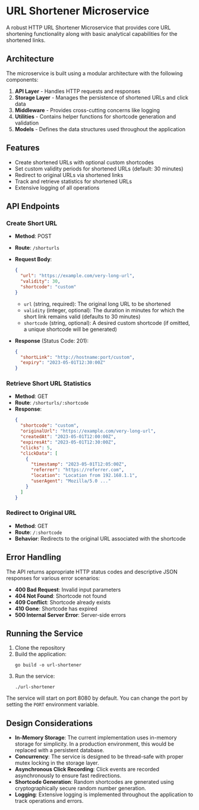 # URL Shortener Microservice

A robust HTTP URL Shortener Microservice that provides core URL shortening functionality along with basic analytical capabilities for the shortened links.

## Architecture

The microservice is built using a modular architecture with the following components:

1. **API Layer** - Handles HTTP requests and responses
2. **Storage Layer** - Manages the persistence of shortened URLs and click data
3. **Middleware** - Provides cross-cutting concerns like logging
4. **Utilities** - Contains helper functions for shortcode generation and validation
5. **Models** - Defines the data structures used throughout the application

## Features

- Create shortened URLs with optional custom shortcodes
- Set custom validity periods for shortened URLs (default: 30 minutes)
- Redirect to original URLs via shortened links
- Track and retrieve statistics for shortened URLs
- Extensive logging of all operations

## API Endpoints

### Create Short URL

- **Method**: POST
- **Route**: `/shorturls`
- **Request Body**:
  ```json
  {
    "url": "https://example.com/very-long-url",
    "validity": 30,
    "shortcode": "custom"
  }
  ```
  - `url` (string, required): The original long URL to be shortened
  - `validity` (integer, optional): The duration in minutes for which the short link remains valid (defaults to 30 minutes)
  - `shortcode` (string, optional): A desired custom shortcode (if omitted, a unique shortcode will be generated)

- **Response** (Status Code: 201):
  ```json
  {
    "shortLink": "http://hostname:port/custom",
    "expiry": "2023-05-01T12:30:00Z"
  }
  ```

### Retrieve Short URL Statistics

- **Method**: GET
- **Route**: `/shorturls/:shortcode`
- **Response**:
  ```json
  {
    "shortcode": "custom",
    "originalUrl": "https://example.com/very-long-url",
    "createdAt": "2023-05-01T12:00:00Z",
    "expiresAt": "2023-05-01T12:30:00Z",
    "clicks": 5,
    "clickData": [
      {
        "timestamp": "2023-05-01T12:05:00Z",
        "referrer": "https://referrer.com",
        "location": "Location from 192.168.1.1",
        "userAgent": "Mozilla/5.0 ..."
      }
    ]
  }
  ```

### Redirect to Original URL

- **Method**: GET
- **Route**: `/:shortcode`
- **Behavior**: Redirects to the original URL associated with the shortcode

## Error Handling

The API returns appropriate HTTP status codes and descriptive JSON responses for various error scenarios:

- **400 Bad Request**: Invalid input parameters
- **404 Not Found**: Shortcode not found
- **409 Conflict**: Shortcode already exists
- **410 Gone**: Shortcode has expired
- **500 Internal Server Error**: Server-side errors

## Running the Service

1. Clone the repository
2. Build the application:
   ```
   go build -o url-shortener
   ```
3. Run the service:
   ```
   ./url-shortener
   ```
   
The service will start on port 8080 by default. You can change the port by setting the `PORT` environment variable.

## Design Considerations

- **In-Memory Storage**: The current implementation uses in-memory storage for simplicity. In a production environment, this would be replaced with a persistent database.
- **Concurrency**: The service is designed to be thread-safe with proper mutex locking in the storage layer.
- **Asynchronous Click Recording**: Click events are recorded asynchronously to ensure fast redirections.
- **Shortcode Generation**: Random shortcodes are generated using cryptographically secure random number generation.
- **Logging**: Extensive logging is implemented throughout the application to track operations and errors.
